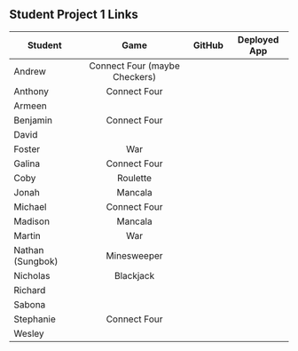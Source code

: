 ## Student Project 1 Links

| Student | Game | GitHub | Deployed App |
|---|:---:|:---:|:---:|
| Andrew | Connect Four (maybe Checkers) |  |  |
| Anthony | Connect Four |  |  |
| Armeen |  |  |  |
| Benjamin | Connect Four |  |  |
| David |  |  |  |
| Foster | War |  |  |
| Galina | Connect Four |  |  |
| Coby | Roulette |  |  |
| Jonah | Mancala |  |  |
| Michael | Connect Four |  |  |
| Madison | Mancala |  |  |
| Martin | War |  |  |
| Nathan (Sungbok) | Minesweeper |  |  |
| Nicholas | Blackjack |  |  |
| Richard |  |  |  |
| Sabona |  |  |  |
| Stephanie | Connect Four |  |  |
| Wesley |  |  |  |